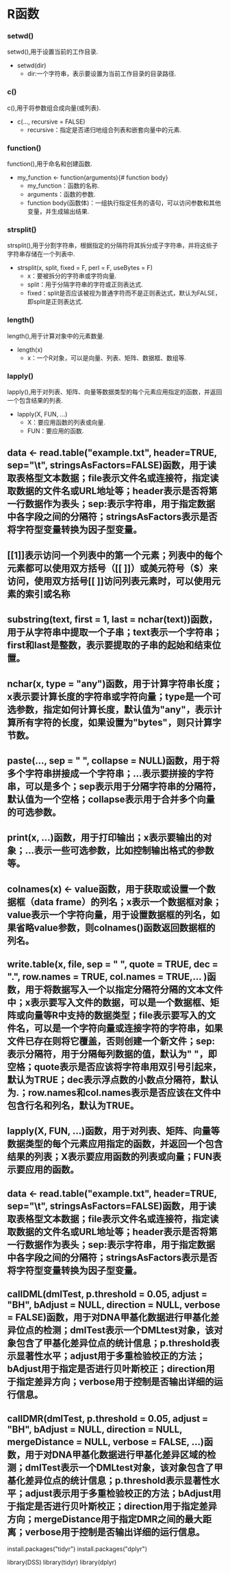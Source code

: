 # R函数

### setwd()
setwd(),用于设置当前的工作目录.
* setwd(dir)
    * dir:一个字符串，表示要设置为当前工作目录的目录路径.

### c()
c(),用于将参数组合成向量(或列表).
* c(..., recursive = FALSE)
    * recursive：指定是否递归地组合列表和嵌套向量中的元素.

### function()
function(),用于命名和创建函数.
* my_function <- function(arguments){# function body}
    * my_function：函数的名称.
    * arguments：函数的参数.
    * function body(函数体)：一组执行指定任务的语句，可以访问参数和其他变量，并生成输出结果.

### strsplit()
strsplit(),用于分割字符串，根据指定的分隔符将其拆分成子字符串，并将这些子字符串存储在一个列表中.
* strsplit(x, split, fixed = F, perl = F, useBytes = F)
    * x：要被拆分的字符串或字符向量.
    * split：用于分隔字符串的字符或正则表达式.
    * fixed：split是否应该被视为普通字符而不是正则表达式，默认为FALSE，即split是正则表达式.

### length()
length(),用于计算对象中的元素数量.
* length(x)
    * x：一个R对象，可以是向量、列表、矩阵、数据框、数组等.

### lapply()
lapply(),用于对列表、矩阵、向量等数据类型的每个元素应用指定的函数，并返回一个包含结果的列表.
* lapply(X, FUN, ...)
    * X：要应用函数的列表或向量.
    * FUN：要应用的函数.


## data <- read.table("example.txt", header=TRUE, sep="\t", stringsAsFactors=FALSE)函数，用于读取表格型文本数据；file表示文件名或连接符，指定读取数据的文件名或URL地址等；header表示是否将第一行数据作为表头；sep:表示字符串，用于指定数据中各字段之间的分隔符；stringsAsFactors表示是否将字符型变量转换为因子型变量。



## [[1]]表示访问一个列表中的第一个元素；列表中的每个元素都可以使用双方括号（[[ ]]）或美元符号（$）来访问，使用双方括号[[ ]]访问列表元素时，可以使用元素的索引或名称



	
## substring(text, first = 1, last = nchar(text))函数，用于从字符串中提取一个子串；text表示一个字符串；first和last是整数，表示要提取的子串的起始和结束位置。

## nchar(x, type = "any")函数，用于计算字符串长度；x表示要计算长度的字符串或字符向量；type是一个可选参数，指定如何计算长度，默认值为"any"，表示计算所有字符的长度，如果设置为"bytes"，则只计算字节数。

	

## paste(..., sep = " ", collapse = NULL)函数，用于将多个字符串拼接成一个字符串；...表示要拼接的字符串，可以是多个；sep表示用于分隔字符串的分隔符，默认值为一个空格；collapse表示用于合并多个向量的可选参数。

## print(x, ...)函数，用于打印输出；x表示要输出的对象；...表示一些可选参数，比如控制输出格式的参数等。
   

## colnames(x) <- value函数，用于获取或设置一个数据框（data frame）的列名；x表示一个数据框对象；value表示一个字符向量，用于设置数据框的列名，如果省略value参数，则colnames()函数返回数据框的列名。


## write.table(x, file, sep = " ", quote = TRUE, dec = ".", row.names = TRUE, col.names = TRUE,... )函数，用于将数据写入一个以指定分隔符分隔的文本文件中；x表示要写入文件的数据，可以是一个数据框、矩阵或向量等R中支持的数据类型；file表示要写入的文件名，可以是一个字符向量或连接字符的字符串，如果文件已存在则将它覆盖，否则创建一个新文件；sep:表示分隔符，用于分隔每列数据的值，默认为" "，即空格；quote表示是否应该将字符串用双引号引起来，默认为TRUE；dec表示浮点数的小数点分隔符，默认为.；row.names和col.names表示是否应该在文件中包含行名和列名，默认为TRUE。


## lapply(X, FUN, ...)函数，用于对列表、矩阵、向量等数据类型的每个元素应用指定的函数，并返回一个包含结果的列表；X表示要应用函数的列表或向量；FUN表示要应用的函数。
## data <- read.table("example.txt", header=TRUE, sep="\t", stringsAsFactors=FALSE)函数，用于读取表格型文本数据；file表示文件名或连接符，指定读取数据的文件名或URL地址等；header表示是否将第一行数据作为表头；sep:表示字符串，用于指定数据中各字段之间的分隔符；stringsAsFactors表示是否将字符型变量转换为因子型变量。


## callDML(dmlTest, p.threshold = 0.05, adjust = "BH", bAdjust = NULL, direction = NULL, verbose = FALSE)函数，用于对DNA甲基化数据进行甲基化差异位点的检测；dmlTest表示一个DMLtest对象，该对象包含了甲基化差异位点的统计信息；p.threshold表示显著性水平；adjust用于多重检验校正的方法；bAdjust用于指定是否进行贝叶斯校正；direction用于指定差异方向；verbose用于控制是否输出详细的运行信息。

## callDMR(dmlTest, p.threshold = 0.05, adjust = "BH", bAdjust = NULL, direction = NULL, mergeDistance = NULL, verbose = FALSE, ...)函数，用于对DNA甲基化数据进行甲基化差异区域的检测；dmlTest表示一个DMLtest对象，该对象包含了甲基化差异位点的统计信息；p.threshold表示显著性水平；adjust表示用于多重检验校正的方法；bAdjust用于指定是否进行贝叶斯校正；direction用于指定差异方向；mergeDistance用于指定DMR之间的最大距离；verbose用于控制是否输出详细的运行信息。



install.packages("tidyr")
install.packages("dplyr")


library(DSS)
library(tidyr)
library(dplyr)